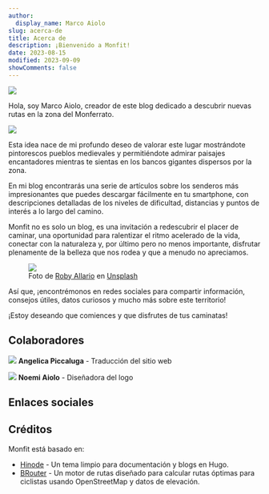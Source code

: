 ```yaml
---
author:
  display_name: Marco Aiolo
slug: acerca-de
title: Acerca de
description: ¡Bienvenido a Monfit!
date: 2023-08-15
modified: 2023-09-09
showComments: false
---
```


<p class="text-center"><img src="/img/logo.png" class="img-fluid w-50 rounded"/></p>

Hola, soy Marco Aiolo,
creador de este blog dedicado a descubrir nuevas rutas en la zona del Monferrato.

<p class="text-center"><img src="https://images.unsplash.com/photo-1603415526960-f7e0328c63b1?ixlib=rb-4.0.3&ixid=M3wxMjA3fDB8MHxwaG90by1wYWdlfHx8fGVufDB8fHx8fA%3D%3D&auto=format&fit=crop&w=1170&q=80" class="img-fluid w-50 rounded"/></p>

Esta idea nace de mi profundo deseo de valorar este lugar mostrándote pintorescos pueblos medievales y permitiéndote admirar paisajes encantadores mientras te sientas en los bancos gigantes dispersos por la zona.

En mi blog encontrarás una serie de artículos sobre los senderos más impresionantes que puedes descargar fácilmente en tu smartphone, con descripciones detalladas de los niveles de dificultad, distancias y puntos de interés a lo largo del camino.

Monfit no es solo un blog, es una invitación a redescubrir el placer de caminar, una oportunidad para ralentizar el ritmo acelerado de la vida, conectar con la naturaleza y, por último pero no menos importante, disfrutar plenamente de la belleza que nos rodea y que a menudo no apreciamos.

<figure class="figure">
  <img src="https://images.unsplash.com/photo-1591543869019-6e72da9e8ea6?ixlib=rb-4.0.3&ixid=M3wxMjA3fDB8MHxwaG90by1wYWdlfHx8fGVufDB8fHx8fA%3D%3D&auto=format&fit=crop&w=1933&q=80" class="figure-img img-fluid rounded">
  <figcaption class="figure-caption">Foto de <a href="https://unsplash.com/@docagile">Roby Allario</a> en <a href="https://unsplash.com/photos/PyDjtEPkHfM">Unsplash</a></figcaption>
</figure>

Así que, ¡encontrémonos en redes sociales para compartir información, consejos útiles, datos curiosos y mucho más sobre este territorio!

¡Estoy deseando que comiences y que disfrutes de tus caminatas!

## Colaboradores

<img src="https://images.unsplash.com/photo-1504600770771-fb03a6961d33?ixlib=rb-4.0.3&ixid=M3wxMjA3fDB8MHxwaG90by1wYWdlfHx8fGVufDB8fHx8fA%3D%3D&auto=format&fit=crop&w=50&q=80" class="border border-dark rounded-circle img-thumbnail"> **Angelica Piccaluga** - Traducción del sitio web


<a class="btn btn-danger" type="button"><i class="fa-brands fa-instagram"></i></a> 
<a class="btn btn-info" type="button"><i class="fa-brands fa-facebook"></i></a>


<img src="https://images.unsplash.com/photo-1504600770771-fb03a6961d33?ixlib=rb-4.0.3&ixid=M3wxMjA3fDB8MHxwaG90by1wYWdlfHx8fGVufDB8fHx8fA%3D%3D&auto=format&fit=crop&w=50&q=80" class="border border-dark rounded-circle img-thumbnail"> **Noemi Aiolo** - Diseñadora del logo 

<a class="btn btn-danger" type="button"><i class="fa-brands fa-instagram"></i></a> 
<a class="btn btn-info" type="button"><i class="fa-brands fa-facebook"></i></a>

## Enlaces sociales

## Créditos

Monfit está basado en:
- [Hinode](https://github.com/gethinode/hinode) - Un tema limpio para documentación y blogs en Hugo.
- [BRouter](https://brouter.de/brouter/index.html) - Un motor de rutas diseñado para calcular rutas óptimas para ciclistas usando OpenStreetMap y datos de elevación.